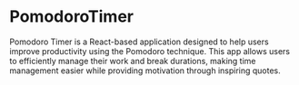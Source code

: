 # PomodoroTimer
Pomodoro Timer is a React-based application designed to help users improve productivity using the Pomodoro technique. This app allows users to efficiently manage their work and break durations, making time management easier while providing motivation through inspiring quotes.
